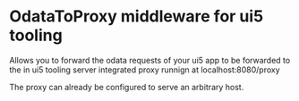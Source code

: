 # OdataToProxy middleware for ui5 tooling

Allows you to forward the odata requests of your ui5 app to be forwarded to the
in ui5 tooling server integrated proxy runnign at localhost:8080/proxy

The proxy can already be configured to serve an arbitrary host.